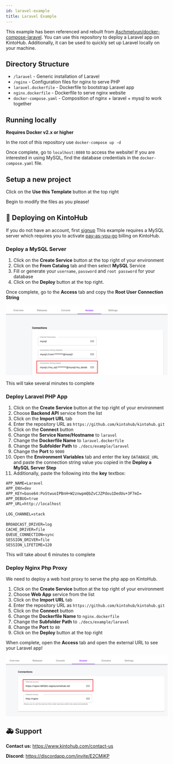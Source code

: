 ```yaml
---
id: laravel-example
title: Laravel Example
---
```


This example has been referenced and rebuilt from [Aschmelyun/docker-compose-laravel](https://github.com/aschmelyun/docker-compose-laravel).
You can use this repository to deploy a Laravel app on KintoHub.
Additionally, it can be used to quickly set up Laravel locally on your machine.

## Directory Structure

* `/laravel` - Generic installation of Laravel
* `/nginx` - Configuration files for nginx to serve PHP
* `laravel.dockerfile` - Dockerfile to bootstrap Laravel app
* `nginx.dockerfile` - Dockerfile to serve nginx website
* `docker-compose.yaml` - Composition of nginx + laravel + mysql to work together

## Running locally

**Requires Docker v2.x or higher**

In the root of this repository use `docker-compose up -d`

Once complete, go to `localhost:8080` to access the website!
If you are interested in using MySQL, find the database credentials in the `docker-compose.yaml` file.

## Setup a new project

Click on the **Use this Template** button at the top right

Begin to modify the files as you please!

## :rocket: Deploying on KintoHub

If you do not have an account, first [signup](https://www.kintohub.com)
This example requires a MySQL server which requires you to activate [pay-as-you-go](https://docs.kintohub.com/anatomy/billing#activate-pay-as-you-go-billing) billing on KintoHub.

### Deploy a MySQL Server

1. Click on the **Create Service** button at the top right of your environment
2. Click on the **From Catalog** tab and then select **MySQL** Service
3. Fill or generate your `username`, `password` and `root password` for your database
4. Click on the **Deploy** button at the top right.

Once complete, go to the **Access** tab and copy the **Root User Connection String**

![My SQL](/img/anatomy/my-sql.png)

This will take several minutes to complete

### Deploy Laravel PHP App

1. Click on the **Create Service** button at the top right of your environment
2. Choose **Backend API** service from the list
3. Click on the **Import URL** tab
4. Enter the repository URL as `https://github.com/kintohub/kintohub.git`
5. Click on the **Connect** button
6. Change the **Service Name/Hostname** to `laravel`
7. Change the **Dockerfile Name** to `laravel.dockerfile`
8. Change the **Subfolder Path** to `./docs/example/laravel`
9. Change the **Port** to `9000`
10. Open the **Environment Variables** tab and enter the key `DATABASE_URL` and paste the connection string value you copied in the **Deploy a MySQL Server Step**
11. Additionally, paste the following into the **key** textbox:

```
APP_NAME=Laravel
APP_ENV=dev
APP_KEY=base64:PoStwuoIPBnH+W2znwpmQbZvCJZPdou1DedUu+3F7mI=
APP_DEBUG=true
APP_URL=http://localhost

LOG_CHANNEL=stack

BROADCAST_DRIVER=log
CACHE_DRIVER=file
QUEUE_CONNECTION=sync
SESSION_DRIVER=file
SESSION_LIFETIME=120

```
This will take about 6 minutes to complete

### Deploy Nginx Php Proxy

We need to deploy a web host proxy to serve the php app on KintoHub.

1. Click on the **Create Service** button at the top right of your environment
2. Choose **Web App** service from the list
3. Click on the **Import URL** tab
4. Enter the repository URL as `https://github.com/kintohub/kintohub.git`
5. Click on the **Connect** button
6. Change the **Dockerfile Name** to `nginx.dockerfile`
7. Change the **Subfolder Path** to `./docs/example/laravel`
8. Change the **Port** to `80`
9. Click on the **Deploy** button at the top right

When complete, open the **Access** tab and open the external URL to see your Laravel app!

![Laravel](/img/anatomy/laravel.png)

## :ambulance: Support

**Contact us:** https://www.kintohub.com/contact-us

**Discord:** https://discordapp.com/invite/E2CMjKP
